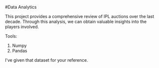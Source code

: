 #Data Analytics

This project provides a comprehensive review of IPL auctions over the last decade. Through this analysis, we can obtain valuable insights into the players involved.

Tools:
1) Numpy
2) Pandas

I've given that dataset for your reference.

